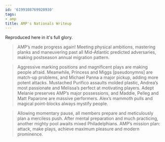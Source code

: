 ```yaml
---
id: '6199108769920930'
tags:
- amp
title: AMP's Nationals Writeup
---
```


Reproduced here in it's full glory.

> AMP’s made progress again! Meeting physical ambitions, mastering planks and maneuvering past all Mid-Atlantic predicted adversaries, making postseason annual migration pattern.

>Aggressive marking positions and magnificent plays are making people afraid. Meanwhile, Princess and Miggs [pseudonymns] are match-up problems, and Michael Panna a major pickup, adding more potent attacks. Mustached Purifico assaults molded plastic, Andrea’s most passionate and Melissa’s perfect at motivating players. Adept Melanie preserves AMP’s major possessions, and Maddie, Pelleg and Matt Paparone are massive performers. Alex’s mammoth pulls and magical point-blocks always mystify people.

> Allowing momentary pause, all members prepare and meticulously plan a merciless push. After mental preparation and much practicing, another mighty pool awaits mixed Philadelphians. AMP’s mission plan: attack, make plays, achieve maximum pleasure and modern prominence.

